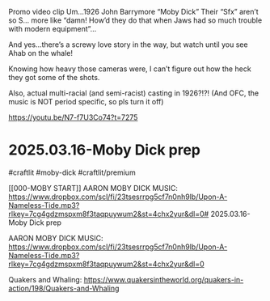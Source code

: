 

Promo video clip
Um…1926 John Barrymore “Moby Dick” Their “Sfx” aren’t so S… more like “damn! How’d they do that when Jaws had so much trouble with modern equipment”…

And yes…there’s a screwy love story in the way, but watch until you see Ahab on the whale!

Knowing how heavy those cameras were, I can’t figure out how the heck they got some of the shots.

Also, actual multi-racial (and semi-racist) casting in 1926?!?! (And OFC, the music is NOT period specific, so pls turn it off)

https://youtu.be/N7-f7U3Co74?t=7275

# 2025.03.16-Moby Dick prep
#craftlit #moby-dick #craftlit/premium 

[[000-MOBY START]]
AARON MOBY DICK MUSIC: https://www.dropbox.com/scl/fi/23tsesrrpg5cf7n0nh9lb/Upon-A-Nameless-Tide.mp3?rlkey=7cg4gdzmspxm8f3taqpuywum2&st=4chx2yur&dl=0# 2025.03.16-Moby Dick prep

AARON MOBY DICK MUSIC: https://www.dropbox.com/scl/fi/23tsesrrpg5cf7n0nh9lb/Upon-A-Nameless-Tide.mp3?rlkey=7cg4gdzmspxm8f3taqpuywum2&st=4chx2yur&dl=0

Quakers and Whaling: https://www.quakersintheworld.org/quakers-in-action/198/Quakers-and-Whaling
